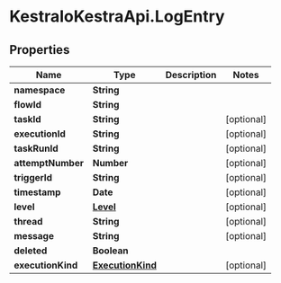 # KestraIoKestraApi.LogEntry

## Properties

Name | Type | Description | Notes
------------ | ------------- | ------------- | -------------
**namespace** | **String** |  | 
**flowId** | **String** |  | 
**taskId** | **String** |  | [optional] 
**executionId** | **String** |  | [optional] 
**taskRunId** | **String** |  | [optional] 
**attemptNumber** | **Number** |  | [optional] 
**triggerId** | **String** |  | [optional] 
**timestamp** | **Date** |  | [optional] 
**level** | [**Level**](Level.md) |  | [optional] 
**thread** | **String** |  | [optional] 
**message** | **String** |  | [optional] 
**deleted** | **Boolean** |  | 
**executionKind** | [**ExecutionKind**](ExecutionKind.md) |  | [optional] 


